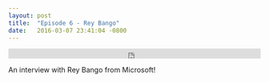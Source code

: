 ```yaml
---
layout: post
title:  "Episode 6 - Rey Bango"
date:   2016-03-07 23:41:04 -0800
---
```


<iframe width="100%" height="20" scrolling="no" frameborder="no" src="https://w.soundcloud.com/player/?url=https%3A//api.soundcloud.com/tracks/260384002&amp;color=ff5500&amp;inverse=false&amp;auto_play=false&amp;show_user=true"></iframe>

An interview with Rey Bango from Microsoft!